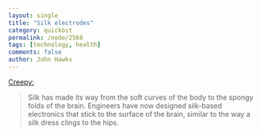 ```yaml
---
layout: single 
title: "Silk electrodes" 
category: quickbit
permalink: /node/2568
tags: [technology, health] 
comments: false 
author: John Hawks 
---
```


<a href="http://www.wired.com/wiredscience/2010/04/silk-brain-computer-interface/#ixzz0lpfuR7yr">Creepy:</a>

<blockquote>Silk has made its way from the soft curves of the body to the spongy folds of the brain. Engineers have now designed silk-based electronics that stick to the surface of the brain, similar to the way a silk dress clings to the hips.</blockquote>



